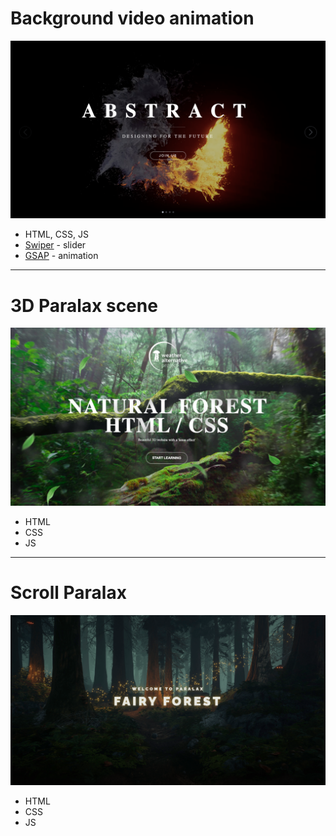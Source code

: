 # Background video animation

![img](/bg_video_animation/fire_bg.png)

- HTML, CSS, JS
- [Swiper](https://swiperjs.com/) - slider
- [GSAP](https://gsap.com/) - animation

---

# 3D Paralax scene

![img](/3d_paralax/3d_paralax.png)

- HTML
- CSS
- JS

---

# Scroll Paralax

![example 1](/scroll_paralax/example_1.png)

- HTML
- CSS
- JS
